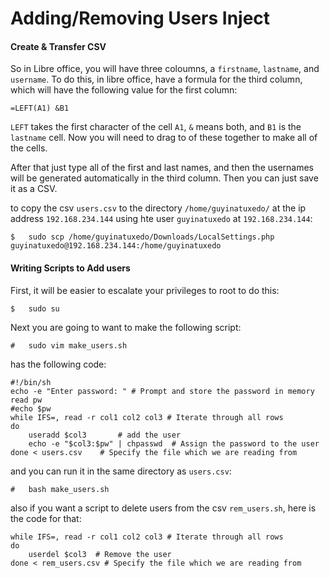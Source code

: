 # Adding/Removing Users Inject

#### Create & Transfer CSV

So in Libre office, you will have three coloumns, a `firstname`, `lastname`, and `username`. To do this, in libre office, have a formula for the third column, which will have the following value for the first column:
```
=LEFT(A1) &B1
```

`LEFT` takes the first character of the cell `A1`, `&` means both, and `B1` is the `lastname` cell. Now you will need to drag to of these together to make all of the cells. 

After that just type all of the first and last names, and then the usernames will be generated automatically in the third column. Then you can just save it as a CSV.

to copy the csv `users.csv` to the directory `/home/guyinatuxedo/` at the ip address `192.168.234.144` using hte user `guyinatuxedo` at `192.168.234.144`:
```
$	sudo scp /home/guyinatuxedo/Downloads/LocalSettings.php guyinatuxedo@192.168.234.144:/home/guyinatuxedo
```

#### Writing Scripts to Add users

First, it will be easier to escalate your privileges to root to do this:

```
$	sudo su
```

Next you are going to want to make the following script:

```
#	sudo vim make_users.sh
```

has the following code:

```
#!/bin/sh
echo -e "Enter password: " # Prompt and store the password in memory
read pw
#echo $pw
while IFS=, read -r col1 col2 col3 # Iterate through all rows 
do
	useradd $col3		# add the user
	echo -e "$col3:$pw" | chpasswd	# Assign the password to the user
done < users.csv	# Specify the file which we are reading from
```

and you can run it in the same directory as `users.csv`:
```
#	bash make_users.sh
```

also if you want a script to delete users from the csv `rem_users.sh`, here is the code for that:
```
while IFS=, read -r col1 col2 col3 # Iterate through all rows 
do
	userdel $col3  # Remove the user
done < rem_users.csv # Specify the file which we are reading from
```
